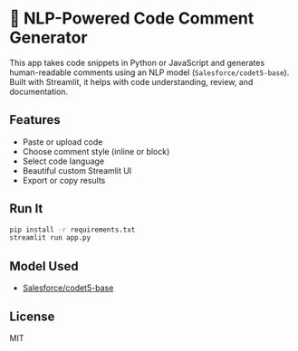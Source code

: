 # 🧠 NLP-Powered Code Comment Generator

This app takes code snippets in Python or JavaScript and generates human-readable comments using an NLP model (`Salesforce/codet5-base`). Built with Streamlit, it helps with code understanding, review, and documentation.

## Features

- Paste or upload code
- Choose comment style (inline or block)
- Select code language
- Beautiful custom Streamlit UI
- Export or copy results

## Run It

```bash
pip install -r requirements.txt
streamlit run app.py
```

## Model Used

- [Salesforce/codet5-base](https://huggingface.co/Salesforce/codet5-base)

## License

MIT
